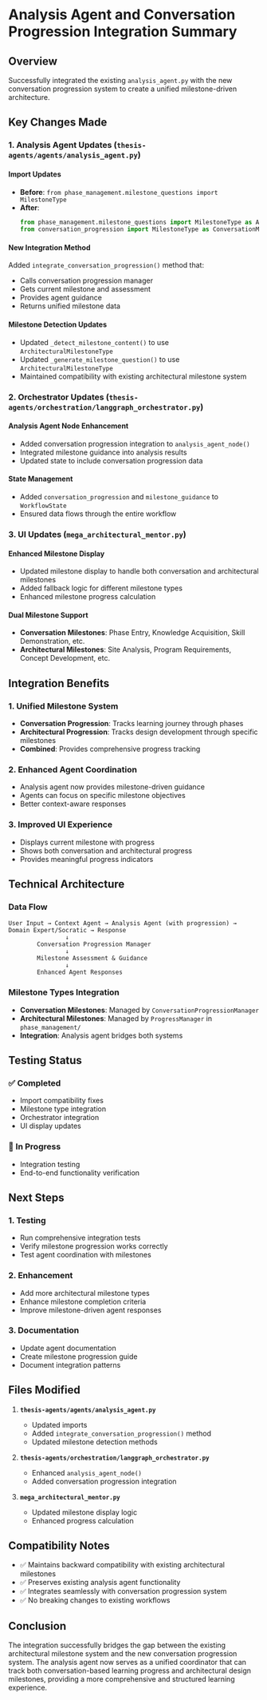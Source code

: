 # Analysis Agent and Conversation Progression Integration Summary

## Overview
Successfully integrated the existing `analysis_agent.py` with the new conversation progression system to create a unified milestone-driven architecture.

## Key Changes Made

### 1. Analysis Agent Updates (`thesis-agents/agents/analysis_agent.py`)

#### Import Updates
- **Before**: `from phase_management.milestone_questions import MilestoneType`
- **After**: 
  ```python
  from phase_management.milestone_questions import MilestoneType as ArchitecturalMilestoneType
  from conversation_progression import MilestoneType as ConversationMilestoneType, ConversationProgressionManager
  ```

#### New Integration Method
Added `integrate_conversation_progression()` method that:
- Calls conversation progression manager
- Gets current milestone and assessment
- Provides agent guidance
- Returns unified milestone data

#### Milestone Detection Updates
- Updated `_detect_milestone_content()` to use `ArchitecturalMilestoneType`
- Updated `_generate_milestone_question()` to use `ArchitecturalMilestoneType`
- Maintained compatibility with existing architectural milestone system

### 2. Orchestrator Updates (`thesis-agents/orchestration/langgraph_orchestrator.py`)

#### Analysis Agent Node Enhancement
- Added conversation progression integration to `analysis_agent_node()`
- Integrated milestone guidance into analysis results
- Updated state to include conversation progression data

#### State Management
- Added `conversation_progression` and `milestone_guidance` to `WorkflowState`
- Ensured data flows through the entire workflow

### 3. UI Updates (`mega_architectural_mentor.py`)

#### Enhanced Milestone Display
- Updated milestone display to handle both conversation and architectural milestones
- Added fallback logic for different milestone types
- Enhanced milestone progress calculation

#### Dual Milestone Support
- **Conversation Milestones**: Phase Entry, Knowledge Acquisition, Skill Demonstration, etc.
- **Architectural Milestones**: Site Analysis, Program Requirements, Concept Development, etc.

## Integration Benefits

### 1. Unified Milestone System
- **Conversation Progression**: Tracks learning journey through phases
- **Architectural Progression**: Tracks design development through specific milestones
- **Combined**: Provides comprehensive progress tracking

### 2. Enhanced Agent Coordination
- Analysis agent now provides milestone-driven guidance
- Agents can focus on specific milestone objectives
- Better context-aware responses

### 3. Improved UI Experience
- Displays current milestone with progress
- Shows both conversation and architectural progress
- Provides meaningful progress indicators

## Technical Architecture

### Data Flow
```
User Input → Context Agent → Analysis Agent (with progression) → Domain Expert/Socratic → Response
                ↓
        Conversation Progression Manager
                ↓
        Milestone Assessment & Guidance
                ↓
        Enhanced Agent Responses
```

### Milestone Types Integration
- **Conversation Milestones**: Managed by `ConversationProgressionManager`
- **Architectural Milestones**: Managed by `ProgressManager` in `phase_management/`
- **Integration**: Analysis agent bridges both systems

## Testing Status

### ✅ Completed
- Import compatibility fixes
- Milestone type integration
- Orchestrator integration
- UI display updates

### 🔄 In Progress
- Integration testing
- End-to-end functionality verification

## Next Steps

### 1. Testing
- Run comprehensive integration tests
- Verify milestone progression works correctly
- Test agent coordination with milestones

### 2. Enhancement
- Add more architectural milestone types
- Enhance milestone completion criteria
- Improve milestone-driven agent responses

### 3. Documentation
- Update agent documentation
- Create milestone progression guide
- Document integration patterns

## Files Modified

1. **`thesis-agents/agents/analysis_agent.py`**
   - Updated imports
   - Added `integrate_conversation_progression()` method
   - Updated milestone detection methods

2. **`thesis-agents/orchestration/langgraph_orchestrator.py`**
   - Enhanced `analysis_agent_node()`
   - Added conversation progression integration

3. **`mega_architectural_mentor.py`**
   - Updated milestone display logic
   - Enhanced progress calculation

## Compatibility Notes

- ✅ Maintains backward compatibility with existing architectural milestones
- ✅ Preserves existing analysis agent functionality
- ✅ Integrates seamlessly with conversation progression system
- ✅ No breaking changes to existing workflows

## Conclusion

The integration successfully bridges the gap between the existing architectural milestone system and the new conversation progression system. The analysis agent now serves as a unified coordinator that can track both conversation-based learning progress and architectural design milestones, providing a more comprehensive and structured learning experience.
